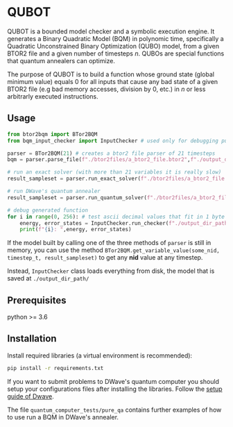 # QUBOT

QUBOT is a bounded model checker and a symbolic execution engine. It generates a Binary Quadratic Model (BQM) in polynomic time, specifically a Quadratic Unconstrained Binary Optimization (QUBO) model, from a given BTOR2 file and a given number of timesteps *n*. QUBOs are special functions that quantum annealers can optimize.

The purpose of QUBOT is to build a function whose ground state (global minimum value) equals 0 for all inputs that cause any bad state of a given BTOR2 file (e.g bad memory accesses, division by 0, etc.) in *n* or less arbitrarly executed instructions.


## Usage
```` Python
from btor2bqm import BTor2BQM
from bqm_input_checker import InputChecker # used only for debugging purposes

parser = BTor2BQM(21) # creates a btor2 file parser of 21 timesteps
bqm = parser.parse_file(f"./btor2files/a_btor2_file.btor2",f"./output_dir_path/", input_nid=81)

# run an exact solver (with more than 21 variables it is really slow)
result_sampleset = parser.run_exact_solver(f"./btor2files/a_btor2_file.btor2",f"./output_dir_path/", input_nid=81)

# run DWave's quantum annealer
result_sampleset = parser.run_quantum_solver(f"./btor2files/a_btor2_file.btor2",f"./output_dir_path/", input_nid=81)

# debug generated function
for i in range(0, 256): # test ascii decimal values that fit in 1 byte
    energy, error_states = InputChecker.run_checker(f"./output_dir_path/", i)
    print(f"{i}: ",energy, error_states)

````

If the model  built by calling one of the three methods of `parser` is still in memory,
you can use the method `BTor2BQM.get_variable_value(some_nid, timestep_t, result_sampleset)` to get any **nid** 
value at any timestep.

Instead, `InputChecker` class loads everything from disk, the model that is saved at `./output_dir_path/`


## Prerequisites 
python >= 3.6


## Installation
Install required libraries (a virtual environment is recommended):

```bash
pip install -r requirements.txt
```

If you want to submit problems to DWave's quantum computer you should setup your configurations files after installing the libraries.
Follow the [setup guide of Dwave](https://docs.ocean.dwavesys.com/en/latest/overview/install.html#set-up-your-environment).

The file `quantum_computer_tests/pure_qa` contains further examples of how to use run a BQM in DWave's annealer.


